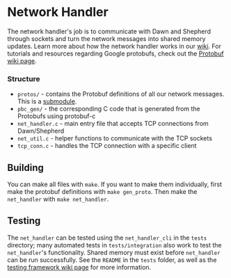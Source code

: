 # Network Handler

The network handler's job is to communicate with Dawn and Shepherd through sockets and turn the network messages into shared memory updates. Learn more about how the network handler works in our [wiki](https://github.com/pioneers/c-runtime/wiki/Network-Handler). For tutorials and resources regarding Google protobufs, check out the [Protobuf wiki page](https://github.com/pioneers/runtime/wiki/Protobufs).

### Structure
* `protos/` - contains the Protobuf definitions of all our network messages. This is a [submodule](https://github.com/pioneers/protos).
* `pbc_gen/` - the corresponding C code that is generated from the Protobufs using protobuf-c
* `net_handler.c` - main entry file that accepts TCP connections from Dawn/Shepherd
* `net_util.c` - helper functions to communicate with the TCP sockets
* `tcp_conn.c` - handles the TCP connection with a specific client

## Building

You can make all files with `make`. If you want to make them individually, first make the protobuf definitions with `make gen_proto`. Then make the `net_handler` with `make net_handler`. 

## Testing

The `net_handler` can be tested using the `net_handler_cli` in the `tests` directory; many automated tests in `tests/integration` also work to test the `net_handler`'s functionality. Shared memory must exist before `net_handler` can be run successfully. See the `README` in the `tests` folder, as well as the [testing framework wiki page](https://github.com/pioneers/runtime/wiki/Test-Framework) for more information.
